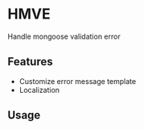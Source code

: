 # HMVE
Handle mongoose validation error

## Features
* Customize error message template
* Localization

## Usage
